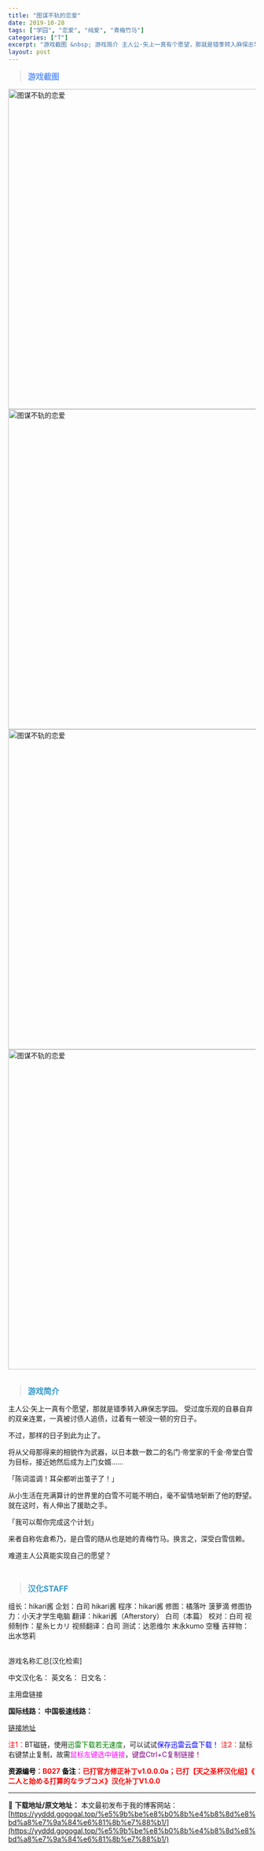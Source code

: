 ```yaml
---
title: "图谋不轨的恋爱"
date: 2019-10-28
tags: ["学园", "恋爱", "纯爱", "青梅竹马"]
categories: ["T"]
excerpt: "游戏截图 &nbsp; 游戏简介 主人公·矢上一真有个愿望，那就是错季转入麻保志学园。 受过度乐观的自暴自弃的双亲连累，一真被讨债人追债，过着有一顿没一顿的穷日子。 不过，那样的日子到此为止了。 将从父母那得来的相貌作为武器，以日本数一数二的名门·帝堂家的千金·帝堂白雪为目标，接近她然后成为上门女婿&hellip;"
layout: post
---
```


<div>
<blockquote><b><span style="font-size: 12pt; color: #6699ff;">游戏截图</span></b></blockquote>
<div><img title="点击放大" src="https://yyddd.gogogal.top/wp-content/uploads/2025/04/20250430_6811fdcb12fda.webp" alt="图谋不轨的恋爱" width="650" /></div>
<div><img title="点击放大" src="https://yyddd.gogogal.top/wp-content/uploads/2025/04/20250430_6811fdcca3bf4.webp" alt="图谋不轨的恋爱" width="650" /></div>
<div><img title="点击放大" src="https://yyddd.gogogal.top/wp-content/uploads/2025/04/20250430_6811fdce19c94.webp" alt="图谋不轨的恋爱" width="650" /></div>
<div><img title="点击放大" src="https://yyddd.gogogal.top/wp-content/uploads/2025/04/20250430_6811fdd0bb2b0.webp" alt="图谋不轨的恋爱" width="650" /></div>
&nbsp;
<blockquote><b><span style="font-size: 12pt; color: #3399cc;">游戏简介</span></b></blockquote>
<div>主人公·矢上一真有个愿望，那就是错季转入麻保志学园。
受过度乐观的自暴自弃的双亲连累，一真被讨债人追债，过着有一顿没一顿的穷日子。

不过，那样的日子到此为止了。

将从父母那得来的相貌作为武器，以日本数一数二的名门·帝堂家的千金·帝堂白雪为目标，接近她然后成为上门女婿……

「陈词滥调！耳朵都听出茧子了！」

从小生活在充满算计的世界里的白雪不可能不明白，毫不留情地斩断了他的野望。
就在这时，有人伸出了援助之手。

「我可以帮你完成这个计划」

来者自称佐倉希乃，是白雪的随从也是她的青梅竹马。换言之，深受白雪信赖。

难道主人公真能实现自己的愿望？</div>
&nbsp;
<blockquote><b><span style="font-size: 12pt; color: #3399cc;">汉化STAFF</span></b></blockquote>
<div>组长：hikari酱
企划：白司 hikari酱
程序：hikari酱
修图：橘落叶 菠萝滴
修图协力：小天才学生电脑
翻译：hikari酱（Afterstory） 白司（本篇）
校对：白司
视频制作：星糸ヒカリ
视频翻译：白司
测试：达恩维尔 末永kumo 空種
吉祥物：出水悠莉</div>
&nbsp;

游戏名称汇总[汉化检索]

中文汉化名：
英文名：
日文名：
</div>
<div class="panel panel-primary">
<div class="panel-heading">主用盘链接</div>
<div class="panel-body">

<b>国际线路：</b>
<b>中国极速线路：</b>

<!--wechatfans start-->

<a href="https://pan.xunlei.com/s/VOSOrnqwzSHimPdrg4OeB-vEA1?pwd=qz7a#">链接地址</a>

<!--wechatfans end-->
<span style="color: #ff0000;">注1：</span>BT磁链，使用<span style="color: #008000;">迅雷下载若无速度</span>，可以试试<span style="color: #0000ff;">保存迅雷云盘下载！</span>
<span style="color: #ff0000;">注2：</span>鼠标右键禁止复制，故需<span style="color: #ff00ff;">鼠标左键选中链接</span>，<span style="color: #800080;">键盘Ctrl+C复制链接！</span>

</div>
<div class="panel-footer"><span style="color: #ff0000;"><b><span style="color: #000000;">资源编号</span>：B027</b></span>
<span style="color: #ff0000;"><b><span style="color: #000000;">备注</span>：已打官方修正补丁v1.0.0.0a；已打【天之圣杯汉化组】《 二人と始める打算的なラブコメ》汉化补丁V1.0.0</b></span></div>
</div>

---
📖 **下载地址/原文地址：** 本文最初发布于我的博客网站：[https://yyddd.gogogal.top/%e5%9b%be%e8%b0%8b%e4%b8%8d%e8%bd%a8%e7%9a%84%e6%81%8b%e7%88%b1/](https://yyddd.gogogal.top/%e5%9b%be%e8%b0%8b%e4%b8%8d%e8%bd%a8%e7%9a%84%e6%81%8b%e7%88%b1/)
